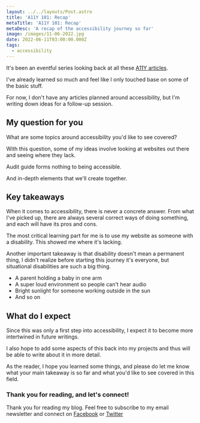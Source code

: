 ```yaml
---
layout: ../../layouts/Post.astro
title: 'A11Y 101: Recap'
metaTitle: 'A11Y 101: Recap'
metaDesc: 'A recap of the accessibility journey so far'
image: /images/11-06-2022.jpg
date: 2022-06-11T03:00:00.000Z
tags:
  - accessibility
---
```


It's been an eventful series looking back at all these [A11Y articles](https://daily-dev-tips.com/tags/accessibility/).

I've already learned so much and feel like I only touched base on some of the basic stuff.

For now, I don't have any articles planned around accessibility, but I'm writing down ideas for a follow-up session.

## My question for you

What are some topics around accessibility you'd like to see covered?

With this question, some of my ideas involve looking at websites out there and seeing where they lack.

Audit guide forms nothing to being accessible.

And in-depth elements that we'll create together.

## Key takeaways

When it comes to accessibility, there is never a concrete answer.
From what I've picked up, there are always several correct ways of doing something, and each will have its pros and cons.

The most critical learning part for me is to use my website as someone with a disability. This showed me where it's lacking.

Another important takeaway is that disability doesn't mean a permanent thing, I didn't realize before starting this journey it's everyone, but situational disabilities are such a big thing.

- A parent holding a baby in one arm
- A super loud environment so people can't hear audio
- Bright sunlight for someone working outside in the sun
- And so on

## What do I expect

Since this was only a first step into accessibility, I expect it to become more intertwined in future writings.

I also hope to add some aspects of this back into my projects and thus will be able to write about it in more detail.

As the reader, I hope you learned some things, and please do let me know what your main takeaway is so far and what you'd like to see covered in this field.

### Thank you for reading, and let's connect!

Thank you for reading my blog. Feel free to subscribe to my email newsletter and connect on [Facebook](https://www.facebook.com/DailyDevTipsBlog) or [Twitter](https://twitter.com/DailyDevTips1)
